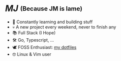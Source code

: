 # __*MJ*__ <sub><sup> (Because JM is lame)</sup></sub>

- 🌱 Constantly learning and building stuff
- 💀 A new project every weekend, never to finish any
- 📚 Full Stack (I Hope)
- 🛠️ Go, Typescript, ...
- 🕊️ FOSS Enthusiast: [my dotfiles](https://github.com/jihedmastouri/dotfiles)
- 🤓 Linux & Vim user
